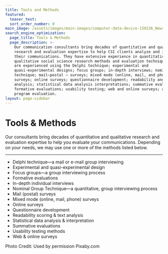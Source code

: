 ```yaml
---
title: Tools and Methods
featured:
  teaser_text:
  sort_order_number: 0
main_image: /assets/images/main-images/computer-data-device-159226_News-Archieves.jpg
search_engine_optimization:
  page_title: Tools & Methods
  page_description: >-
    Our communication consultants bring decades of quantitative and qualitative
    research and evaluation expertise to help CSI clients analyze and improve
    their communications. They have extensive experience in quantitative and
    qualitative social science research methods and evaluation techniques. They
    are experienced using the Delphi technique; experimental and
    quasi-experimental designs; focus groups; in-depth interviews; nominal group
    technique; mail–postal – surveys; mixed mode (online, mail, and phone)
    surveys; online surveys; questionnaire development; readability and text
    analysis; statistical data analysis interpretations; summative evaluations;
    formative evaluations; usability testing; web and online surveys; and
    program evaluation.
layout: page-sidebar
---
```


# Tools & Methods

Our consultants bring decades of quantitative and qualitative research and evaluation expertise to help you evaluate your communications. Depending on your needs, we may use one or more of the methods listed below.

---

* Delphi technique—a mail or e-mail group interviewing
* Experimental and quasi-experimental design
* Focus groups—a group interviewing process
* Formative evaluations
* In-depth individual interviews
* Nominal Group Technique—a quantitative, group interviewing process
* Mail (postal) surveys
* Mixed mode (online, mail, phone) surveys
* Online surveys
* Questionnaire development
* Readability scoring & text analysis
* Statistical data analysis & interpretation
* Summative evaluations
* Usability testing methods
* Web & online surveys

Photo Credit: Used by permission Pixaby.com